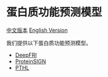 # 蛋白质功能预测模型

[中文版本](./README_cn.md) [English Version](./README.md)

我们提供以下蛋白质功能预测模型。

* [DeepFRI](./DeepFRI/README.md)
* [ProteinSIGN](./ProteinSIGN/README.md)
* [PTHL](./PTHL/)